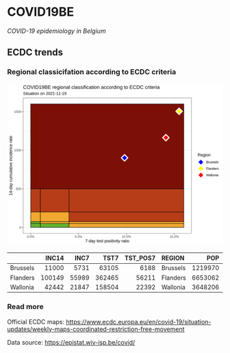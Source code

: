 
# COVID19BE

*COVID-19 epidemiology in Belgium*

## ECDC trends

### Regional classicifation according to ECDC criteria

![](COVID9BE-ecdc-trend.png)

|          |  INC14 |  INC7 |   TST7 | TST\_POS7 | REGION   |     POP | INC14\_RT |       PR7 |        GR |
| :------- | -----: | ----: | -----: | --------: | :------- | ------: | --------: | --------: | --------: |
| Brussels |  11000 |  5731 |  63105 |      6188 | Brussels | 1219970 |  901.6615 | 0.0980588 | 0.0876827 |
| Flanders | 100149 | 55989 | 362465 |     56211 | Flanders | 6653062 | 1505.3069 | 0.1550798 | 0.2678668 |
| Wallonia |  42442 | 21847 | 158504 |     22392 | Wallonia | 3648206 | 1163.3663 | 0.1412709 | 0.0607915 |

### Read more

Official ECDC maps:
<https://www.ecdc.europa.eu/en/covid-19/situation-updates/weekly-maps-coordinated-restriction-free-movement>

Data source: <https://epistat.wiv-isp.be/covid/>

